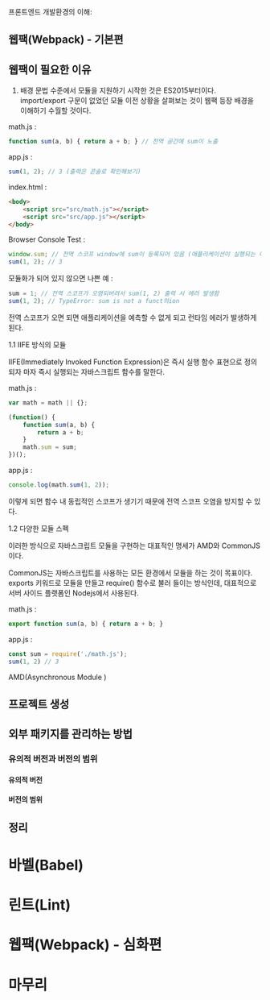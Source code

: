 프론트엔드 개발환경의 이해:

## 웹팩(Webpack) - 기본편

## 웹팩이 필요한 이유

1. 배경
문법 수준에서 모듈을 지원하기 시작한 것은 ES2015부터이다.
import/export 구문이 없었던 모듈 이전 상황을 살펴보는 것이 웹팩 등장 배경을 이해하기 수월할 것이다.

math.js :
```js
function sum(a, b) { return a + b; } // 전역 공간에 sum이 노출
```

app.js :
```js
sum(1, 2); // 3 (출력은 콘솔로 확인해보기)
```

index.html :
```html
<body>
    <script src="src/math.js"></script>
    <script src="src/app.js"></script>
</body>
```

Browser Console Test :
```js
window.sum; // 전역 스코프 window에 sum이 등록되어 있음 (애플리케이션이 실행되는 어는 곳에서나 호출 가능)
sum(1, 2); // 3
```
모듈화가 되어 있지 않으면 나쁜 예 :
```js
sum = 1; // 전역 스코프가 오염되버려서 sum(1, 2) 출력 시 에러 발생함
sum(1, 2); // TypeError: sum is not a funct의ion 
```

전역 스코프가 오면 되면 애플리케이션을 예측할 수 없게 되고 런타임 에러가 발생하게 된다. 

1.1 IIFE 방식의 모듈

IIFE(Immediately Invoked Function Expression)은 즉시 실행 함수 표현으로 정의되자 마자 즉시 실행되는 자바스크립트 함수를 말한다.

math.js : 
```js
var math = math || {};

(function() {
    function sum(a, b) {
        return a + b;
    }
    math.sum = sum;
})();
```

app.js :
```js
console.log(math.sum(1, 2));
```

이렇게 되면 함수 내 동립적인 스코프가 생기기 때문에 전역 스코프 오염을 방지할 수 있다.

1.2 다양한 모듈 스펙

이러한 방식으로 자바스크립트 모듈을 구현하는 대표적인 명세가 AMD와 CommonJS이다.

CommonJS는 자바스크립트를 사용하는 모든 환경에서 모듈을 하는 것이 목표이다.
exports 키워드로 모듈을 만들고 require() 함수로 불러 들이는 방식인데, 대표적으로 서버 사이드 플랫폼인 Nodejs에서 사용된다.

math.js :
```js
export function sum(a, b) { return a + b; }
```

app.js :
```javascript
const sum = require('./math.js');
sum(1, 2) // 3
```

AMD(Asynchronous Module )

## 프로젝트 생성

## 외부 패키지를 관리하는 방법

### 유의적 버전과 버전의 범위

#### 유의적 버전

#### 버전의 범위

## 정리



# 바벨(Babel)

# 린트(Lint)

# 웹팩(Webpack) - 심화편

# 마무리


